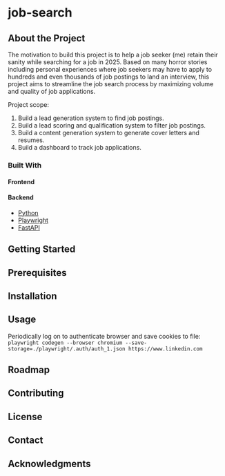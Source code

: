 # job-search

## About the Project
The motivation to build this project is to help a job seeker (me) retain their sanity while searching for a job in 2025. Based on many horror stories including personal experiences where job seekers may have to apply to hundreds and even thousands of job postings to land an interview, this project aims to streamline the job search process by maximizing volume and quality of job applications.

Project scope:
1. Build a lead generation system to find job postings.
2. Build a lead scoring and qualification system to filter job postings.
3. Build a content generation system to generate cover letters and resumes.
4. Build a dashboard to track job applications.


### Built With

#### Frontend

#### Backend
* [Python](https://www.python.org/)
* [Playwright](https://playwright.dev/)
* [FastAPI](https://fastapi.tiangolo.com/)

## Getting Started

## Prerequisites

## Installation

## Usage

Periodically log on to authenticate browser and save cookies to file:  
```playwright codegen --browser chromium --save-storage=./playwright/.auth/auth_1.json https://www.linkedin.com```


## Roadmap

## Contributing

## License

## Contact

## Acknowledgments